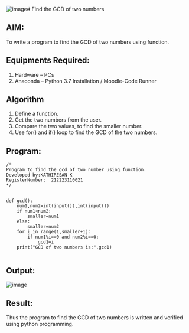 ![image](https://github.com/Kathiresan-23013376/GCD-of-two-numbers/assets/150008375/8a79df4f-8829-4f8b-8e33-a8a2fb78eeff)# Find the GCD of two numbers

## AIM:
To write a program to find the GCD of two numbers using function.

## Equipments Required:
1. Hardware – PCs
2. Anaconda – Python 3.7 Installation / Moodle-Code Runner

## Algorithm
1. Define a function.
2. Get the two numbers from the user.
3. Compare the two values, to find the smaller number.
4. Use for() and if() loop to find the GCD of the two numbers.

## Program:
```
/*
Program to find the gcd of two number using function.
Developed by:KATHIRESAN K 
RegisterNumber:  212223110021
*/
```
```

def gcd():
    num1,num2=int(input()),int(input())
    if num1<num2:
        smaller=num1
    else:
        smaller=num2
    for i in range(1,smaller+1):
        if num1%i==0 and num2%i==0:
            gcd1=i
    print("GCD of two numbers is:",gcd1)
     

```

## Output:

![image](https://github.com/Kathiresan-23013376/GCD-of-two-numbers/assets/150008375/e43a907b-be69-4852-9557-c75096978db3)


## Result:
Thus the program to find the GCD of two numbers is written and verified using python programming.
